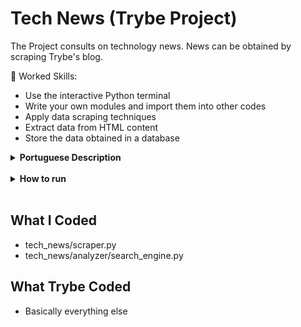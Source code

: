 # Tech News (Trybe Project)

The Project consults on technology news. News can be obtained by scraping Trybe's blog.

🚵 Worked Skills:

- Use the interactive Python terminal
- Write your own modules and import them into other codes
- Apply data scraping techniques
- Extract data from HTML content
- Store the data obtained in a database

<details>
    <summary><strong>Portuguese Description</strong></summary></br>

    O Projeto faz consultas em notícias sobre tecnologia. As notícias podem ser obtidas através da raspagem do blog da Trybe.

    🚵 Habilidades trabalhadas:

    - Utilizar o terminal interativo do Python
    - Escrever seus próprios módulos e importá-los em outros códigos
    - Aplicar técnicas de raspagem de dados
    - Extrair dados de conteúdo HTML
    - Armazenar os dados obtidos em um banco de dados
</details>

<br>

<details>
    <summary><strong>How to run</strong></summary></br>

    1. Clone this repository with:

        - `git clone git@github.com:NyPadilha/tech-news.git`
        - `cd  tech-news`

    Using Venv:

        1. Create the Virtual Environment:

            - `python3 -m venv .venv && source .venv/bin/activate`

        2. Install the dependencies:

            - `python3 -m pip install -r dev-requirements.txt`

    Without Venv:

        1. Install dependencies with:

            - `python3 -m pip install -r dev-requirements.txt`

    MongoDB with Docker:

        - `docker compose up -d mongodb`

    Run the project(CLI):

        - `tech-news-analyzer`
</details>

<br>

## What I Coded

- tech_news/scraper.py
- tech_news/analyzer/search_engine.py

## What Trybe Coded

- Basically everything else